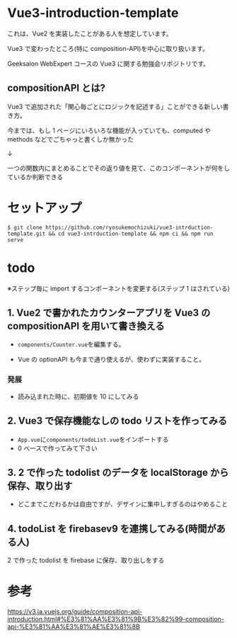 # Vue3-introduction-template

これは、Vue2 を実装したことがある人を想定しています。

Vue3 で変わったところ(特に composition-API)を中心に取り扱います。

Geeksalon WebExpert コースの Vue3 に関する勉強会リポジトリです。

## compositionAPI とは?

Vue3 で追加された「関心毎ごとにロジックを記述する」ことができる新しい書き方。

今までは、もし 1 ページにいろいろな機能が入っていても、computed や methods などでごちゃっと書くしか無かった

↓

一つの関数内にまとめることでその返り値を見て、このコンポーネントが何をしているか判断できる

# セットアップ

```
$ git clone https://github.com/ryosukemochizuki/vue3-intrduction-template.git && cd vue3-intrduction-template && npm ci && npm run serve
```

# todo

※ステップ毎に import するコンポーネントを変更する(ステップ 1 はされている)

## 1. Vue2 で書かれたカウンターアプリを Vue3 の compositionAPI を用いて書き換える

- `components/Counter.vue`を編集する。

- Vue の optionAPI も今まで通り使えるが、使わずに実装すること。

### 発展

- 読み込まれた時に、初期値を 10 にしてみる

## 2. Vue3 で保存機能なしの todo リストを作ってみる

- `App.vue`に`components/todoList.vue`をインポートする
- 0 ベースで作ってみて下さい

## 3. 2 で作った todolist のデータを localStorage から保存、取り出す

- どこまでこだわるかは自由ですが、デザインに集中しすぎるのはやめること

## 4. todoList を firebasev9 を連携してみる(時間がある人)

2 で作った todolist を firebase に保存、取り出しをする

# 参考

https://v3.ja.vuejs.org/guide/composition-api-introduction.html#%E3%81%AA%E3%81%9B%E3%82%99-composition-api-%E3%81%AA%E3%81%AE%E3%81%8B

